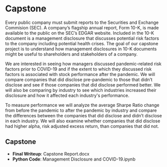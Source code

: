 # Capstone

Every public company must submit reports to the Securities and Exchange Commision (SEC). A company’s flagship annual report, Form 10-K, is made available to the public on the SEC’s EDGAR website. Included in the 10-K document is a management disclosure that discusses potential risk factors to the company including potential health crises. The goal of our capstone project is to understand how management disclosures in 10-K documents might be useful to shareholders and stakeholders of a company.

We are interested in seeing how managers discussed pandemic-related risk factors prior to COVID-19 and if the extent to which they discussed risk factors is associated with stock performance after the pandemic. We will compare companies that did disclose pre-pandemic to those that didn’t disclose and see if those companies that did disclose performed better. We will also be comparing by industry to see which industries increased their disclosure and how it affected each industry's performance.

To measure performance we will analyze the average Sharpe Ratio change from before the pandemic to after the pandemic by industry and compare the differences between the companies that did disclose and didn’t disclose in each industry. We will also examine whether companies that did disclose had higher alpha, risk adjusted excess return, than companies that did not.

## Capstone
- **Final Writeup**: Capstone Report.docx
- **Python Code**: Management Disclosure and COVID-19.ipynb
